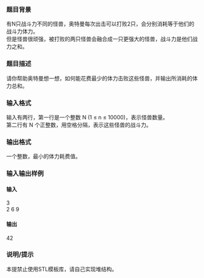 ### 题目背景
有N只战斗力不同的怪兽，奥特曼每次出击可以打败2只，会分别消耗等于他们的战斗力体力。  
但是怪兽很顽强，被打败的两只怪兽会融合成一只更强大的怪兽，战斗力是他们战力之和。

### 题目描述
请你帮助奥特曼想一想，如何能花费最少的体力击败这些怪兽，并输出所消耗的体力总和。

### 输入格式
输入有两行，第一行是一个整数 N (1 ≤ n ≤ 10000)，表示怪兽数量。  
第二行有 N 个正整数，用空格分隔，表示这些怪兽的战斗力。

### 输出格式
一个整数，最小的体力耗费值。

### 输入输出样例
#### 输入
3  
2 6 9
#### 输出
42

### 说明/提示
本提禁止使用STL模板库，请自己实现堆结构。
